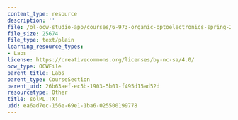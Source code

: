 ```yaml
---
content_type: resource
description: ''
file: /ol-ocw-studio-app/courses/6-973-organic-optoelectronics-spring-2003/ea6ad7ec156e69e11ba6025500199778_solPL.TXT
file_size: 25674
file_type: text/plain
learning_resource_types:
- Labs
license: https://creativecommons.org/licenses/by-nc-sa/4.0/
ocw_type: OCWFile
parent_title: Labs
parent_type: CourseSection
parent_uid: 26b63aef-ec5b-1903-5b01-f495d15ad52d
resourcetype: Other
title: solPL.TXT
uid: ea6ad7ec-156e-69e1-1ba6-025500199778
---
```

